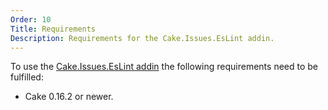 ```yaml
---
Order: 10
Title: Requirements
Description: Requirements for the Cake.Issues.EsLint addin.
---
```

To use the [Cake.Issues.EsLint addin] the following requirements need to be fulfilled:

* Cake 0.16.2 or newer.

[Cake.Issues.EsLint addin]: https://www.nuget.org/packages/Cake.Issues.EsLint